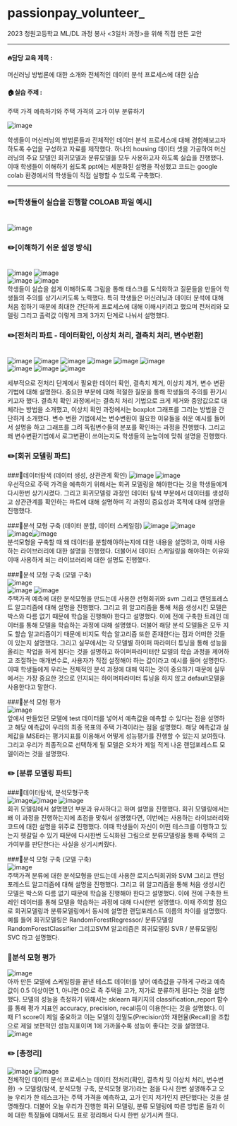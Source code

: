 # passionpay_volunteer_
2023 청원고등학교 ML/DL 과정 봉사 <3일차 과정>을 위해 직접 만든 교안
* * *

#### :fire:담당 교육 제목 : 
머신러닝 방법론에 대한 소개와 전체적인 데이터 분석 프로세스에 대한 실습

#### :house:실습 주제 : 
주택 가격 예측하기와 주택 가격의 고가 여부 분류하기

![image](https://github.com/nanhungrybin/passionpay_volunteer_/assets/97181397/794f368e-389e-4864-8009-d6f64c21f891)

학생들이 머신러닝의 방법론들과 전체적인 데이터 분석 프로세스에 대해 경험해보고자 하도록 수업을 구성하고 자료를 제작했다. 하나의 housing 데이터 셋을 가공하여 머신러닝의 주요 모델인 회귀모델과 분류모델을 모두 사용하고자 하도록 실습을 진행했다. 이때 학생들이 이해하기 쉽도록 ppt에는 세분화된 설명을 작성했고 코드는 google colab 환경에서의 학생들이 직접 실행할 수 있도록 구축했다. 
* * *

### :pencil2:[학생들이 실습을 진행할 COLOAB 파일 예시] 
<br/> ![image](https://github.com/nanhungrybin/passionpay_volunteer_/assets/97181397/f1a27653-8b5c-40b8-a5c6-8b894888335d)

### :pencil2:[이해하기 쉬운 설명 방식] 
<br/> ![image](https://github.com/nanhungrybin/passionpay_volunteer_/assets/97181397/52bde2fe-f58d-402f-b16b-00694bca4b34) ![image](https://github.com/nanhungrybin/passionpay_volunteer_/assets/97181397/54b804b9-ebf9-482f-b009-9f2a560d918b)   
![image](https://github.com/nanhungrybin/passionpay_volunteer_/assets/97181397/83e127e8-3ace-4a64-8db9-08ce979b7611)
![image](https://github.com/nanhungrybin/passionpay_volunteer_/assets/97181397/b32a471c-29b1-404b-b12f-2b0b08d8da17)   
학생들이 실습을 쉽게 이해하도록 그림을 통해 태스크를 도식화하고 질문들을 만들어 학생들의 주의를 상기시키도록 노력했다. 특히 학생들은 머신러닝과 데이터 분석에 대해 처음 접하기 때문에 최대한 간단하게 프로세스에 대해 이해시키려고 했으며 전처리와 모델링 그리고 출력값 이렇게 크게 3가지 단계로 나눠서 설명했다.

### :pencil2:[전처리 파트 - 데이터확인, 이상치 처리, 결측치 처리, 변수변환]
<br/> ![image](https://github.com/nanhungrybin/passionpay_volunteer_/assets/97181397/75567b00-2aae-47a4-b318-210c0a42a9ca) ![image](https://github.com/nanhungrybin/passionpay_volunteer_/assets/97181397/58af1b77-f872-428e-a750-b6666abe4a4f) ![image](https://github.com/nanhungrybin/passionpay_volunteer_/assets/97181397/d514031d-7c4e-445b-9e46-103d7a229d12)
![image](https://github.com/nanhungrybin/passionpay_volunteer_/assets/97181397/31ed5606-e43c-4c8a-bc8c-51b39f431e40)
![image](https://github.com/nanhungrybin/passionpay_volunteer_/assets/97181397/a7bcb788-35ee-49c8-a1b3-0ce7c9e46af5)
![image](https://github.com/nanhungrybin/passionpay_volunteer_/assets/97181397/45d0374a-c87d-4441-8523-603240d7927a)   
![image](https://github.com/nanhungrybin/passionpay_volunteer_/assets/97181397/26ca7342-cb33-4760-a079-d253c66c3eb3)
![image](https://github.com/nanhungrybin/passionpay_volunteer_/assets/97181397/2780d9f0-8980-4132-a927-17117876c27a)
![image](https://github.com/nanhungrybin/passionpay_volunteer_/assets/97181397/0d75941a-c6a6-4538-9161-72fdf7a4077a)

세부적으로 전처리 단계에서 필요한 데이터 확인, 결측치 제거, 이상치 제거, 변수 변환 기법에 대해 설명한다. 중요한 부분에 대해 적절한 질문을 통해 학생들의 주의를 환기시키고자 했다. 결측치 확인 과정에서는 결측치 처리 기법으로 크게 제거와 중앙값으로 대체라는 방법을 소개했고, 이상치 확인 과정에서는 boxplot 그래프를 그리는 방법을 간단하게 소개했다. 변수 변환 기법에서는 변수변환이 필요한 이유들을 쉬운 예시를 들어서 설명을 하고 그래프를 그려 독립변수들의 분포를 확인하는 과정을 진행했다. 그리고 왜 변수변환기법에서 로그변환이 쓰이는지도 학생들의 눈높이에 맞춰 설명을 진행했다.   

### :pencil2:[회귀 모델링 파트]
###:pencil:데이터탐색 (데이터 생성, 상관관계 확인)
![image](https://github.com/nanhungrybin/passionpay_volunteer_/assets/97181397/864a9f9c-7438-491b-9f00-6b4e560f083c) ![image](https://github.com/nanhungrybin/passionpay_volunteer_/assets/97181397/f316db49-c593-4000-af44-b2d5fea96808)   
우선적으로 주택 가격을 예측하기 위해서는 회귀 모델링을 해야한다는 것을 학생들에게 다시한번 상기시켰다. 그리고 회귀모델링 과정인 데이터 탐색 부분에서 데이터를 생성하고 상관관계를 확인하는 파트에 대해 설명하며 각 과정의 중요성과 목적에 대해 설명을 진행했다.

###:pencil:분석 모형 구축 (데이터 분할, 데이터 스케일링)
![image](https://github.com/nanhungrybin/passionpay_volunteer_/assets/97181397/58e9401b-7681-4d9f-a986-989bbe144c20) ![image](https://github.com/nanhungrybin/passionpay_volunteer_/assets/97181397/1be5cc9d-ac67-452d-9d97-a4001c9cb912)   
![image](https://github.com/nanhungrybin/passionpay_volunteer_/assets/97181397/bd969fa4-e69c-4cd2-a2bb-970302b3c8a9)![image](https://github.com/nanhungrybin/passionpay_volunteer_/assets/97181397/03577f22-e2b8-40ba-9f91-832969546c41)   
분석모형을 구축할 때 왜 데이터를 분할해야하는지에 대한 내용을 설명하고, 이때 사용하는 라이브러리에 대한 설명을 진행했다. 더불어서 데이터 스케일링을 해야하는 이유와 이때 사용하게 되는 라이브러리에 대한 설명도 진행했다.   

###:pencil:분석 모형 구축 (모델 구축)   
![image](https://github.com/nanhungrybin/passionpay_volunteer_/assets/97181397/20810d3b-8100-4c84-a8b3-5423584ccb8f)   
![image](https://github.com/nanhungrybin/passionpay_volunteer_/assets/97181397/1dfbbcb2-85bd-4d14-8906-43aa670141d4) ![image](https://github.com/nanhungrybin/passionpay_volunteer_/assets/97181397/83b2a097-6695-41ac-a194-fb90d38ac5ed)   
주택가격 예측에 대한 분석모형을 만드는데 사용한 선형회귀와 svm 그리고 랜덤포레스트 알고리즘에 대해 설명을 진행했다. 그리고 위 알고리즘을 통해 처음 생성시킨 모델은 박스와 다름 없기 때문에 학습을 진행해야 한다고 설명했다. 이에 전에 구축한 트레인 데이터를 통해 모델을 학습하는 과정에 대해 설명했다. 더불어 해당 분석 모델들은 모두 지도 할습 알고리즘이기 때문에 비지도 학습 알고리즘 또한 존재한다는 점과 어떠한 것들이 있는지 설명했다. 
그리고 실무에서는 각 모델별 하이퍼 파라미터 튜닝을 통해 성능을 올리는 작업을 하게 됨다는 것을 설명하고 하이퍼파라미터란 모델의 학습 과정을 제어하고 조절하는 매개변수로, 사용자가 직접 설정해야 하는 값이라고 예시를 들며 설명한다. 이때 학생들에게 우리는 전체적인 분석 과정에 대해 익히는 것이 중요하기 때문에 실무에서는 가장 중요한 것으로 인지되는 하이퍼파라미터 튜닝을 하지 않고 default모델을 사용한다고 말한다.   

###:pencil:분석 모형 평가   
![image](https://github.com/nanhungrybin/passionpay_volunteer_/assets/97181397/9d0199ce-ccaf-4b61-908b-29c731c76140)   
앞에서 만들었던 모델에 test 데이터를 넣어서 예측값을 예측할 수 있다는 점을 설명하고 해당 예측값이 우리의 최종 목표의 주택 가격이라는 점을 설명했다. 해당 예측값과 실제값을 MSE라는 평가지표를 이용해서 어떻게 성능평가를 진행할 수 있는지 보여줬다. 그리고 우리가 최종적으로 선택하게 될 모델은 오차가 제일 적게 나온 랜덤포레스트 모델이라는 것을 설명했다.

### :pencil2: [분류 모델링 파트]
###:pencil:데이터탐색, 분석모형구축   
![image](https://github.com/nanhungrybin/passionpay_volunteer_/assets/97181397/c4004257-4776-485b-b8aa-8f03b2525a5b)![image](https://github.com/nanhungrybin/passionpay_volunteer_/assets/97181397/78c06350-a47a-46ad-bbf4-59002e560457) ![image](https://github.com/nanhungrybin/passionpay_volunteer_/assets/97181397/c14c9d99-2ff3-44df-8bcf-e9f59ae10d22)   
회귀 모델링에서 설명했던 부분과 유사하다고 하며 설명을 진행했다. 회귀 모델링에서는 왜 이 과정을 진행하는지에 초점을 맞춰서 설명했다면, 이번에는 사용하는 라이브러리와 코드에 대한 설명을 위주로 진행했다. 이때 학생들이 자신이 어떤 테스크를 이행하고 있는지 헷갈릴 수 있기 때문에 다시한번 도식화된 그림으로 분류모델링을 통해 주택의 고가여부를 판단한다는 사실을 상기시켜줬다.

###:pencil:분석 모형 구축 (모델 구축)   
![image](https://github.com/nanhungrybin/passionpay_volunteer_/assets/97181397/d1de8a00-1c55-4aeb-8b2f-2abd716e59f7)   
주택가격 분류에 대한 분석모형을 만드는데 사용한 로지스틱회귀와 SVM 그리고 랜덤포레스트 알고리즘에 대해 설명을 진행했다. 그리고 위 알고리즘을 통해 처음 생성시킨 모델은 박스와 다름 없기 때문에 학습을 진행해야 한다고 설명했다. 이에 전에 구축한 트레인 데이터를 통해 모델을 학습하는 과정에 대해 다시한번 설명했다. 
이때 주의할 점으로 회귀모델링과 분류모델링에서 동시에 설명한 랜덤포레스트 이름의 차이를 설명했다. 예를 들어 회귀모델링은 RandomForestRegressor/ 분류모델링 RandomForestClassifier 그리고SVM 알고리즘은 회귀모델링 SVR / 분류모델링 SVC 라고 설명했다.   

### :pencil:분석 모형 평가   
![image](https://github.com/nanhungrybin/passionpay_volunteer_/assets/97181397/cdefdef6-1c86-4de0-a423-21cf87cb7acf)   
아까 만든 모델에 스케일링을 끝낸 테스트 데이터를 넣어 예측값을 구하게 구라고 예측 값이 0.5 이상이면 1, 아니면 0으로 즉 주택을 고가, 저가로 분류하게 된다는 것을 설명했다. 모델의 성능을 측정하기 위해서는 sklearn 패키지의 classification_report 함수를 통해 평가 지표인 accuracy, precision, recall등이 이용한다는 것을 설명했다. 이때 F1 score이 제일 중요하고 이는 모델의 정밀도(Precision)와 재현율(Recall)을 조합으로 제일 보편적인 성능지표이며 1에 가까울수록 성능이 좋다는 것을 설명했다.   
![image](https://github.com/nanhungrybin/passionpay_volunteer_/assets/97181397/baa29d7f-a651-472e-b39c-b08182c48391)

### :pencil2: [총정리]   
![image](https://github.com/nanhungrybin/passionpay_volunteer_/assets/97181397/27b3c7b5-b789-471e-862e-f0469088eb2e) ![image](https://github.com/nanhungrybin/passionpay_volunteer_/assets/97181397/da375659-25eb-4f05-bc4d-156041357498)   
전체적인 데이터 분석 프로세스는 데이터 전처리(확인, 결측치 및 이상치 처리, 변수변환) → 모델링(탐색, 분석모형 구축, 분석모형 평가)라는 점을 다시 한번 설명해주고 오늘 우리가 한 테스크가는 주택 가격을 예측하고, 고가 인지 저가인지 판단했다는 것을 설명해줬다. 더불어 오늘 우리가 진행한 회귀 모델링, 분류 모델링에 따른 방법론 들과 이에 대한 특징들에 대해서도 표로 정리해서 다시 한번 상기시켜 줬다.


















